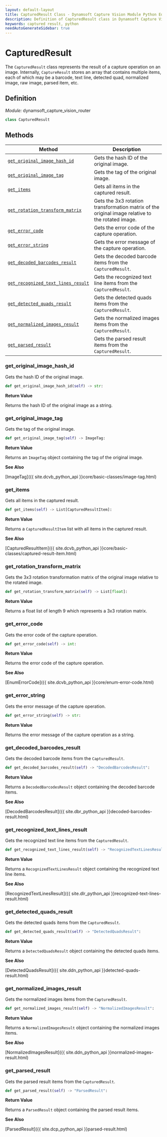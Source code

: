 ```yaml
---
layout: default-layout
title: CapturedResult Class - Dynamsoft Capture Vision Module Python Edition API Reference
description: Definition of CapturedResult class in Dynamsoft Capture Vision Module Python Edition.
keywords: captured result, python
needAutoGenerateSidebar: true
---
```


# CapturedResult

The `CapturedResult` class represents the result of a capture operation on an image. Internally, `CaptureResult` stores an array that contains multiple items, each of which may be a barcode, text line, detected quad, normalized image, raw image, parsed item, etc.

## Definition

*Module:* dynamsoft_capture_vision_router

```python
class CapturedResult 
```

## Methods

| Method               | Description |
|----------------------|-------------|
| [`get_original_image_hash_id`](#get_original_image_hash_id) | Gets the hash ID of the original image.|
| [`get_original_image_tag`](#get_original_image_tag) | Gets the tag of the original image.|
| [`get_items`](#get_items) | Gets all items in the captured result.|
| [`get_rotation_transform_matrix`](#get_rotation_transform_matrix) | Gets the 3x3 rotation transformation matrix of the original image relative to the rotated image.|
| [`get_error_code`](#get_error_code) | Gets the error code of the capture operation.|
| [`get_error_string`](#get_error_string) | Gets the error message of the capture operation.|
| [`get_decoded_barcodes_result`](#get_decoded_barcodes_result) | Gets the decoded barcode items from the `CapturedResult`.|
| [`get_recognized_text_lines_result`](#get_recognized_text_lines_result) | Gets the recognized text line items from the `CapturedResult`.|
| [`get_detected_quads_result`](#get_detected_quads_result) | Gets the detected quads items from the `CapturedResult`.|
| [`get_normalized_images_result`](#get_normalized_images_result) | Gets the normalized images items from the `CapturedResult`.|
| [`get_parsed_result`](#get_parsed_result) | Gets the parsed result items from the `CapturedResult`.|

### get_original_image_hash_id

Gets the hash ID of the original image.

```python
def get_original_image_hash_id(self) -> str:
```

**Return Value**

Returns the hash ID of the original image as a string.

### get_original_image_tag

Gets the tag of the original image.

```python
def get_original_image_tag(self) -> ImageTag:
```

**Return Value**

Returns an `ImageTag` object containing the tag of the original image.

**See Also**

[ImageTag]({{ site.dcvb_python_api }}core/basic-classes/image-tag.html)

### get_items

Gets all items in the captured result.

```python
def get_items(self) -> List[CapturedResultItem]:
```

**Return Value**

Returns a `CapturedResultItem` list with all items in the captured result.

**See Also**

[CapturedResultItem]({{ site.dcvb_python_api }}core/basic-classes/captured-result-item.html)

### get_rotation_transform_matrix

Gets the 3x3 rotation transformation matrix of the original image relative to the rotated image.

```python
def get_rotation_transform_matrix(self) -> List[float]:
```

**Return Value**

Returns a float list of length 9 which represents a 3x3 rotation matrix.

### get_error_code

Gets the error code of the capture operation.

```python
def get_error_code(self) -> int:
```

**Return Value**

Returns the error code of the capture operation.

**See Also**

[EnumErrorCode]({{ site.dcvb_python_api }}core/enum-error-code.html)

### get_error_string

Gets the error message of the capture operation.

```python
def get_error_string(self) -> str:
```

**Return Value**

Returns the error message of the capture operation as a string.

### get_decoded_barcodes_result

Gets the decoded barcode items from the `CapturedResult`.

```python
def get_decoded_barcodes_result(self) -> "DecodedBarcodesResult":
```

**Return Value**

Returns a `DecodedBarcodesResult` object containing the decoded barcode items. 

**See Also**

[DecodedBarcodesResult]({{ site.dbr_python_api }}decoded-barcodes-result.html)

### get_recognized_text_lines_result

Gets the recognized text line items from the `CapturedResult`.

```python
def get_recognized_text_lines_result(self) -> "RecognizedTextLinesResult":
```

**Return Value**

Returns a `RecognizedTextLinesResult` object containing the recognized text line items.

**See Also**

[RecognizedTextLinesResult]({{ site.dlr_python_api }}recognized-text-lines-result.html)

### get_detected_quads_result

Gets the detected quads items from the `CapturedResult`.

```python
def get_detected_quads_result(self) -> "DetectedQuadsResult":
```

**Return Value**

Returns a `DetectedQuadsResult` object containing the detected quads items.

**See Also**

[DetectedQuadsResult]({{ site.ddn_python_api }}detected-quads-result.html)

### get_normalized_images_result

Gets the normalized images items from the `CapturedResult`.

```python
def get_normalized_images_result(self) -> "NormalizedImagesResult":
```

**Return Value**

Returns a `NormalizedImagesResult` object containing the normalized images items.

**See Also**

[NormalizedImagesResult]({{ site.ddn_python_api }}normalized-images-result.html)

### get_parsed_result

Gets the parsed result items from the `CapturedResult`.

```python
def get_parsed_result(self) -> "ParsedResult":
```

**Return Value**

Returns a `ParsedResult` object containing the parsed result items.

**See Also**

[ParsedResult]({{ site.dcp_python_api }}parsed-result.html)
